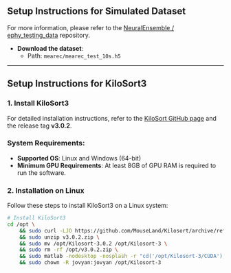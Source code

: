 ## Setup Instructions for Simulated Dataset

For more information, please refer to the [NeuralEnsemble / ephy_testing_data](https://gin.g-node.org/NeuralEnsemble/ephy_testing_data) repository.

- **Download the dataset**: 
    - Path: `mearec/mearec_test_10s.h5`

---

## Setup Instructions for KiloSort3

### 1. Install KiloSort3

For detailed installation instructions, refer to the [KiloSort GitHub page](https://github.com/MouseLand/Kilosort) and the release tag **v3.0.2**.

### **System Requirements**:
- **Supported OS**: Linux and Windows (64-bit)
- **Minimum GPU Requirements**: At least 8GB of GPU RAM is required to run the software.

### 2. Installation on Linux

Follow these steps to install KiloSort3 on a Linux system:

```sh
# Install KiloSort3
cd /opt \
    && sudo curl -LJO https://github.com/MouseLand/Kilosort/archive/refs/tags/v3.0.2.zip \
    && sudo unzip v3.0.2.zip \
    && sudo mv /opt/Kilosort-3.0.2 /opt/Kilosort-3 \
    && sudo rm -rf /opt/v3.0.2.zip \
    && sudo matlab -nodesktop -nosplash -r "cd('/opt/Kilosort-3/CUDA'); mexGPUall; addpath(genpath('/opt/Kilosort-3')); savepath; exit;" \
    && sudo chown -R jovyan:jovyan /opt/Kilosort-3
```

